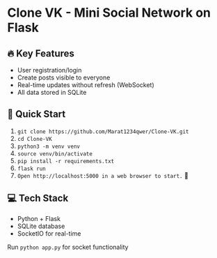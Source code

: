 # Clone VK - Mini Social Network on Flask

## 🔥 Key Features
- User registration/login
- Create posts visible to everyone
- Real-time updates without refresh (WebSocket)
- All data stored in SQLite

## 🚀 Quick Start
1. `git clone https://github.com/Marat1234qwer/Clone-VK.git`
2. `cd Clone-VK`
3. `python3 -m venv venv`
4. `source venv/bin/activate`
5. `pip install -r requirements.txt`
6. `flask run`
7. `Open http://localhost:5000 in a web browser to start.` 🎉

## 💻 Tech Stack
- Python + Flask
- SQLite database
- SocketIO for real-time


Run `python app.py` for socket functionality

